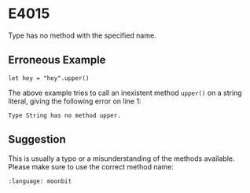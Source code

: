 # E4015

Type has no method with the specified name.

## Erroneous Example

```moonbit
let hey = "hey".upper()
```

The above example tries to call an inexistent method `upper()`
on a string literal, giving the following error on line 1:

```
Type String has no method upper.
```

## Suggestion

This is usually a typo or a misunderstanding of the methods available.
Please make sure to use the correct method name:

```{literalinclude} /sources/error_codes/E4015_fixed/top.mbt
:language: moonbit
```
